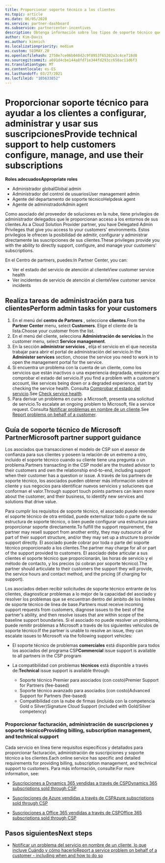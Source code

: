```yaml
---
title: Proporcionar soporte técnico a los clientes
ms.topic: article
ms.date: 06/05/2020
ms.service: partner-dashboard
ms.subservice: partnercenter-incentives
description: Obtenga información sobre los tipos de soporte técnico que los asociados del programa de proveedores de soluciones en la nube pueden ofrecer sus clientes.
author: Kim-Davis
ms.author: kimnich
ms.localizationpriority: medium
ms.custom: SEOMAY.20
ms.openlocfilehash: 2750e7ce06b04042c9f8953f65202a3c4ce718d0
ms.sourcegitcommit: a691d4cbe144a8fd71e344fd293cc658ac11d6f3
ms.translationtype: MT
ms.contentlocale: es-ES
ms.lasthandoff: 03/27/2021
ms.locfileid: "105633852"
---
```

# <a name="provide-technical-support-to-help-customers-configure-manage-and-use-their-subscriptions"></a><span data-ttu-id="0af04-103">Proporcionar soporte técnico para ayudar a los clientes a configurar, administrar y usar sus suscripciones</span><span class="sxs-lookup"><span data-stu-id="0af04-103">Provide technical support to help customers configure, manage, and use their subscriptions</span></span>


<span data-ttu-id="0af04-104">**Roles adecuados**</span><span class="sxs-lookup"><span data-stu-id="0af04-104">**Appropriate roles**</span></span>

- <span data-ttu-id="0af04-105">Administrador global</span><span class="sxs-lookup"><span data-stu-id="0af04-105">Global admin</span></span>
- <span data-ttu-id="0af04-106">Administrador del control de usuarios</span><span class="sxs-lookup"><span data-stu-id="0af04-106">User management admin</span></span>
- <span data-ttu-id="0af04-107">Agente del departamento de soporte técnico</span><span class="sxs-lookup"><span data-stu-id="0af04-107">Helpdesk agent</span></span>
- <span data-ttu-id="0af04-108">Agente de administrador</span><span class="sxs-lookup"><span data-stu-id="0af04-108">Admin agent</span></span>

<span data-ttu-id="0af04-109">Como asociado del proveedor de soluciones en la nube, tiene privilegios de administrador delegados que le proporcionan acceso a los entornos de sus clientes.</span><span class="sxs-lookup"><span data-stu-id="0af04-109">As a Cloud Solution Provider partner, you have Delegated Admin Privileges that give you access to your customers' environments.</span></span> <span data-ttu-id="0af04-110">Estos privilegios le ofrecen la posibilidad de admitir, configurar y administrar directamente las suscripciones de sus clientes.</span><span class="sxs-lookup"><span data-stu-id="0af04-110">These privileges provide you with the ability to directly support, configure, and manage your customers' subscriptions.</span></span>

<span data-ttu-id="0af04-111">En el Centro de partners, puedes:</span><span class="sxs-lookup"><span data-stu-id="0af04-111">In Partner Center, you can:</span></span>

- <span data-ttu-id="0af04-112">Ver el estado del servicio de atención al cliente</span><span class="sxs-lookup"><span data-stu-id="0af04-112">View customer service health</span></span>
- <span data-ttu-id="0af04-113">Ver incidentes de servicio de atención al cliente</span><span class="sxs-lookup"><span data-stu-id="0af04-113">View customer service incidents</span></span>

## <a name="perform-admin-tasks-for-your-customers"></a><span data-ttu-id="0af04-114">Realiza tareas de administración para tus clientes</span><span class="sxs-lookup"><span data-stu-id="0af04-114">Perform admin tasks for your customers</span></span>

1. <span data-ttu-id="0af04-115">En el menú del **centro de Partners** , seleccione **clientes**.</span><span class="sxs-lookup"><span data-stu-id="0af04-115">From the **Partner Center** menu, select **Customers**.</span></span> <span data-ttu-id="0af04-116">Elige el cliente de la lista.</span><span class="sxs-lookup"><span data-stu-id="0af04-116">Choose your customer from the list.</span></span>
2. <span data-ttu-id="0af04-117">En el menú del cliente, selecciona **Administración de servicios**.</span><span class="sxs-lookup"><span data-stu-id="0af04-117">In the customer menu, select **Service management**.</span></span>
3. <span data-ttu-id="0af04-118">En la sección **administrar servicios** , elija el servicio en el que necesita trabajar para abrir el portal de administración del servicio.</span><span class="sxs-lookup"><span data-stu-id="0af04-118">In the **Administer services** section, choose the service you need to work in to open the management portal for the service.</span></span>
4. <span data-ttu-id="0af04-119">Si encuentra un problema con la cuenta de un cliente, como los servicios que están inactivos o una experiencia degradada, empiece por comprobar el estado del servicio.</span><span class="sxs-lookup"><span data-stu-id="0af04-119">If you find a problem with a customer's account, like services being down or a degraded experience, start by checking the service health.</span></span> <span data-ttu-id="0af04-120">Consulta [Comprobar el estado del servicio](check-service-health.md).</span><span class="sxs-lookup"><span data-stu-id="0af04-120">See [Check service health](check-service-health.md).</span></span>
5. <span data-ttu-id="0af04-121">Para derivar un problema en curso a Microsoft, presenta una solicitud de servicio.</span><span class="sxs-lookup"><span data-stu-id="0af04-121">To escalate an ongoing problem to Microsoft, file a service request.</span></span> <span data-ttu-id="0af04-122">Consulta [Notificar problemas en nombre de un cliente](report-problems-on-behalf-of-a-customer.md).</span><span class="sxs-lookup"><span data-stu-id="0af04-122">See [Report problems on behalf of a customer](report-problems-on-behalf-of-a-customer.md).</span></span>

## <a name="microsoft-partner-support-guidance"></a><span data-ttu-id="0af04-123">Guía de soporte técnico de Microsoft Partner</span><span class="sxs-lookup"><span data-stu-id="0af04-123">Microsoft partner support guidance</span></span>

<span data-ttu-id="0af04-124">Los asociados que transaccionen el modelo de CSP son el asesor de confianza para sus clientes y poseen la relación de un extremo a otro, incluido el soporte técnico cuando su cliente tiene una pregunta o un problema.</span><span class="sxs-lookup"><span data-stu-id="0af04-124">Partners transacting in the CSP model are the trusted advisor to their customers and own the relationship end-to-end, including support when their customer has a question or issue.</span></span> <span data-ttu-id="0af04-125">A través de los partners de soporte técnico, los asociados pueden obtener más información sobre el cliente y sus negocios para identificar nuevos servicios y soluciones que conforman el valor.</span><span class="sxs-lookup"><span data-stu-id="0af04-125">Through support touch points partners can learn more about the customer, and their business, to identify new services and solutions that drive value.</span></span>

<span data-ttu-id="0af04-126">Para cumplir los requisitos de soporte técnico, el asociado puede revender el soporte técnico de otra entidad, puede externalizar todo o parte de su estructura de soporte técnico, o bien puede configurar una estructura para proporcionar soporte directamente.</span><span class="sxs-lookup"><span data-stu-id="0af04-126">To fulfill the support requirement, the partner may resell support from another entity, they may outsource all or part of their support structure, and/or they may set up a structure to provide support directly.</span></span>  <span data-ttu-id="0af04-127">El asociado puede cobrar por toda o parte del soporte técnico proporcionado a los clientes.</span><span class="sxs-lookup"><span data-stu-id="0af04-127">The partner may charge for all or part of the support provided to customers.</span></span> <span data-ttu-id="0af04-128">El asociado debe articular a sus clientes el soporte técnico que proporcionarán, las horas de servicio y el método de contacto, y los precios (si cobran por soporte técnico).</span><span class="sxs-lookup"><span data-stu-id="0af04-128">The partner should articulate to their customers the support they will provide, the service hours and contact method, and the pricing (if charging for support).</span></span> 

<span data-ttu-id="0af04-129">Los asociados deben recibir solicitudes de soporte técnico entrante de los clientes, diagnosticar problemas a lo mejor de la capacidad del asociado y resolver los problemas que se encuentran dentro del ámbito de los límites de soporte técnico de línea de base.</span><span class="sxs-lookup"><span data-stu-id="0af04-129">Partners must receive incoming support requests from customers, diagnose issues to the best of the partner's ability, and then resolve issues that are within scope of the baseline support boundaries.</span></span> <span data-ttu-id="0af04-130">Si el asociado no puede resolver un problema, puede remitir problemas a Microsoft a través de los siguientes vehículos de soporte técnico:</span><span class="sxs-lookup"><span data-stu-id="0af04-130">If the partner is unable to resolve an issue, they can escalate issues to Microsoft via the following support vehicles:</span></span>

- <span data-ttu-id="0af04-131">El soporte técnico de problemas **comerciales** está disponible para todos los asociados del programa CSP</span><span class="sxs-lookup"><span data-stu-id="0af04-131">**Commercial** issue support is available to all partners in the CSP program</span></span>

- <span data-ttu-id="0af04-132">La compatibilidad con problemas **técnicos** está disponible a través de:</span><span class="sxs-lookup"><span data-stu-id="0af04-132">**Technical** issue support is available through:</span></span>

  - <span data-ttu-id="0af04-133">Soporte técnico Premier para asociados (con costo)</span><span class="sxs-lookup"><span data-stu-id="0af04-133">Premier Support for Partners (fee-based)</span></span>
  - <span data-ttu-id="0af04-134">Soporte técnico avanzado para asociados (con costo)</span><span class="sxs-lookup"><span data-stu-id="0af04-134">Advanced Support for Partners (fee-based)</span></span>
  - <span data-ttu-id="0af04-135">Compatibilidad con la nube de firmas (incluida con la competencia Gold o Silver)</span><span class="sxs-lookup"><span data-stu-id="0af04-135">Signature Cloud Support (included with Gold/Silver competency)</span></span>

### <a name="providing-billing-subscription-management-and-technical-support"></a><span data-ttu-id="0af04-136">Proporcionar facturación, administración de suscripciones y soporte técnico</span><span class="sxs-lookup"><span data-stu-id="0af04-136">Providing billing, subscription management, and technical support</span></span> 

<span data-ttu-id="0af04-137">Cada servicio en línea tiene requisitos específicos y detallados para proporcionar facturación, administración de suscripciones y soporte técnico a los clientes.</span><span class="sxs-lookup"><span data-stu-id="0af04-137">Each online service has specific and detailed requirements for providing billing, subscription management, and technical support to customers.</span></span> <span data-ttu-id="0af04-138">Para más información, consulte:</span><span class="sxs-lookup"><span data-stu-id="0af04-138">For more information, see:</span></span>

- [<span data-ttu-id="0af04-139">Suscripciones a Dynamics 365 vendidas a través de CSP</span><span class="sxs-lookup"><span data-stu-id="0af04-139">Dynamics 365 subscriptions sold through CSP</span></span>](https://www.microsoftpartnercommunity.com/t5/CSP/Microsoft-Partner-Support-Guidance/m-p/5262#M30)

- [<span data-ttu-id="0af04-140">Suscripciones de Azure vendidas a través de CSP</span><span class="sxs-lookup"><span data-stu-id="0af04-140">Azure subscriptions sold through CSP</span></span>](https://www.microsoftpartnercommunity.com/t5/CSP/Microsoft-Partner-Support-Guidance/m-p/5263#M31)

- [<span data-ttu-id="0af04-141">Suscripciones a Office 365 vendidas a través de CSP</span><span class="sxs-lookup"><span data-stu-id="0af04-141">Office 365 subscriptions sold through CSP</span></span>](https://www.microsoftpartnercommunity.com/t5/CSP/Microsoft-Partner-Support-Guidance/m-p/5264#M32)

## <a name="next-steps"></a><span data-ttu-id="0af04-142">Pasos siguientes</span><span class="sxs-lookup"><span data-stu-id="0af04-142">Next steps</span></span>

- [<span data-ttu-id="0af04-143">Notificar un problema del servicio en nombre de un cliente, lo que incluye Cuándo y cómo hacerlo</span><span class="sxs-lookup"><span data-stu-id="0af04-143">Report a service problem on behalf of a customer - including when and how to do so</span></span>](report-problems-on-behalf-of-a-customer.md)